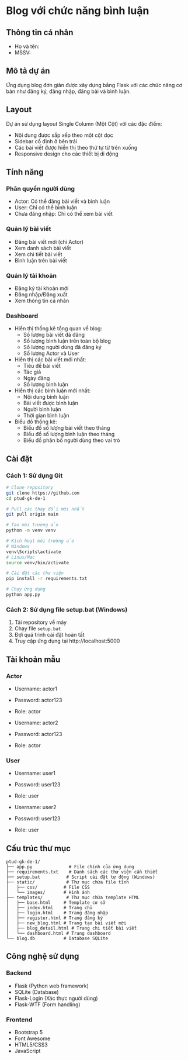 # Blog với chức năng bình luận

## Thông tin cá nhân
- Họ và tên:
- MSSV:

## Mô tả dự án
Ứng dụng blog đơn giản được xây dựng bằng Flask với các chức năng cơ bản như đăng ký, đăng nhập, đăng bài và bình luận.

## Layout
Dự án sử dụng layout Single Column (Một Cột) với các đặc điểm:
- Nội dung được sắp xếp theo một cột dọc
- Sidebar cố định ở bên trái
- Các bài viết được hiển thị theo thứ tự từ trên xuống
- Responsive design cho các thiết bị di động

## Tính năng

### Phân quyền người dùng
- Actor: Có thể đăng bài viết và bình luận
- User: Chỉ có thể bình luận
- Chưa đăng nhập: Chỉ có thể xem bài viết

### Quản lý bài viết
- Đăng bài viết mới (chỉ Actor)
- Xem danh sách bài viết
- Xem chi tiết bài viết
- Bình luận trên bài viết

### Quản lý tài khoản
- Đăng ký tài khoản mới
- Đăng nhập/Đăng xuất
- Xem thông tin cá nhân

### Dashboard
- Hiển thị thống kê tổng quan về blog:
  - Số lượng bài viết đã đăng
  - Số lượng bình luận trên toàn bộ blog
  - Số lượng người dùng đã đăng ký
  - Số lượng Actor và User
- Hiển thị các bài viết mới nhất:
  - Tiêu đề bài viết
  - Tác giả
  - Ngày đăng
  - Số lượng bình luận
- Hiển thị các bình luận mới nhất:
  - Nội dung bình luận
  - Bài viết được bình luận
  - Người bình luận
  - Thời gian bình luận
- Biểu đồ thống kê:
  - Biểu đồ số lượng bài viết theo tháng
  - Biểu đồ số lượng bình luận theo tháng
  - Biểu đồ phân bố người dùng theo vai trò

## Cài đặt

### Cách 1: Sử dụng Git
```bash
# Clone repository
git clone https://github.com
cd ptud-gk-de-1

# Pull các thay đổi mới nhất
git pull origin main

# Tạo môi trường ảo
python -m venv venv

# Kích hoạt môi trường ảo
# Windows
venv\Scripts\activate
# Linux/Mac
source venv/bin/activate

# Cài đặt các thư viện
pip install -r requirements.txt

# Chạy ứng dụng
python app.py
```

### Cách 2: Sử dụng file setup.bat (Windows)
1. Tải repository về máy
2. Chạy file `setup.bat`
3. Đợi quá trình cài đặt hoàn tất
4. Truy cập ứng dụng tại http://localhost:5000

## Tài khoản mẫu

### Actor
- Username: actor1
- Password: actor123
- Role: actor

- Username: actor2
- Password: actor123
- Role: actor

### User
- Username: user1
- Password: user123
- Role: user

- Username: user2
- Password: user123
- Role: user

## Cấu trúc thư mục
```
ptud-gk-de-1/
├── app.py              # File chính của ứng dụng
├── requirements.txt    # Danh sách các thư viện cần thiết
├── setup.bat          # Script cài đặt tự động (Windows)
├── static/            # Thư mục chứa file tĩnh
│   ├── css/          # File CSS
│   └── images/       # Hình ảnh
├── templates/         # Thư mục chứa template HTML
│   ├── base.html     # Template cơ sở
│   ├── index.html    # Trang chủ
│   ├── login.html    # Trang đăng nhập
│   ├── register.html # Trang đăng ký
│   ├── new_blog.html # Trang tạo bài viết mới
│   ├── blog_detail.html # Trang chi tiết bài viết
│   └── dashboard.html # Trang dashboard
└── blog.db           # Database SQLite
```

## Công nghệ sử dụng

### Backend
- Flask (Python web framework)
- SQLite (Database)
- Flask-Login (Xác thực người dùng)
- Flask-WTF (Form handling)

### Frontend
- Bootstrap 5
- Font Awesome
- HTML5/CSS3
- JavaScript


